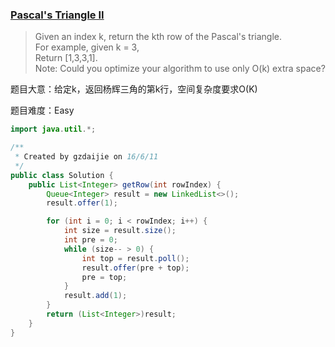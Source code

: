 ### [Pascal's Triangle II](https://leetcode.com/problems/pascals-triangle-ii/)

> Given an index k, return the kth row of the Pascal's triangle. <br/>
> For example, given k = 3, <br/>
> Return [1,3,3,1]. <br/>
> Note: Could you optimize your algorithm to use only O(k) extra space? 

题目大意：给定k，返回杨辉三角的第k行，空间复杂度要求O(K)

题目难度：Easy

```java
import java.util.*;

/**
 * Created by gzdaijie on 16/6/11
 */
public class Solution {
    public List<Integer> getRow(int rowIndex) {
        Queue<Integer> result = new LinkedList<>();
        result.offer(1);

        for (int i = 0; i < rowIndex; i++) {
            int size = result.size();
            int pre = 0;
            while (size-- > 0) {
                int top = result.poll();
                result.offer(pre + top);
                pre = top;
            }
            result.add(1);
        }
        return (List<Integer>)result;
    }
}
```